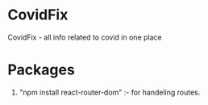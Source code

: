 # CovidFix

CovidFix - all info related to covid in one place

# Packages

1. "npm install react-router-dom" :- for handeling routes.
